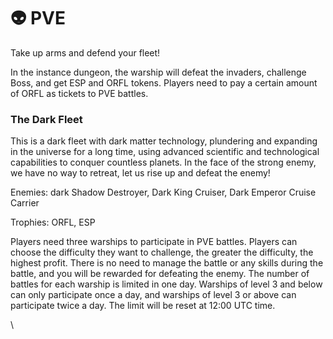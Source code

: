 # 👽 PVE

Take up arms and defend your fleet!

In the instance dungeon, the warship will defeat the invaders, challenge Boss, and get ESP and ORFL tokens. Players need to pay a certain amount of ORFL as tickets to PVE battles.

### The Dark Fleet

This is a dark fleet with dark matter technology, plundering and expanding in the universe for a long time, using advanced scientific and technological capabilities to conquer countless planets. In the face of the strong enemy, we have no way to retreat, let us rise up and defeat the enemy!

Enemies: dark Shadow Destroyer, Dark King Cruiser, Dark Emperor Cruise Carrier

Trophies: ORFL, ESP

Players need three warships to participate in PVE battles. Players can choose the difficulty they want to challenge, the greater the difficulty, the highest profit. There is no need to manage the battle or any skills during the battle, and you will be rewarded for defeating the enemy. The number of battles for each warship is limited in one day. Warships of level 3 and below can only participate once a day, and warships of level 3 or above can participate twice a day. The limit will be reset at 12:00 UTC time.

\
